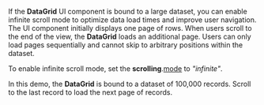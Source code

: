If the **DataGrid** UI component is bound to a large dataset, you can enable infinite scroll mode to optimize data load times and improve user navigation. The UI component initially displays one page of rows. When users scroll to the end of the view, the **DataGrid** loads an additional page. Users can only load pages sequentially and cannot skip to arbitrary positions within the dataset.

To enable infinite scroll mode, set the **scrolling**.[mode](/Documentation/ApiReference/UI_Widgets/dxDataGrid/Configuration/scrolling/#mode) to *"infinite"*.

In this demo, the **DataGrid** is bound to a dataset of 100,000 records. Scroll to the last record to load the next page of records.
